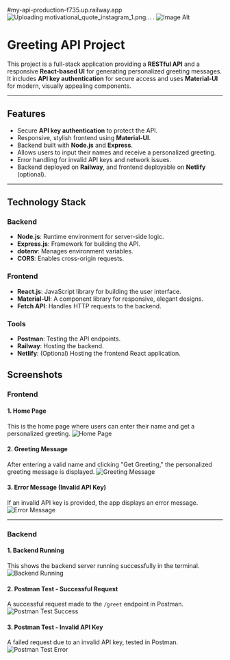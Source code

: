 #my-api-production-f735.up.railway.app
![Uploading motivational_quote_instagram_1.png…]()  .
![Image Alt](image_url)
# Greeting API Project
This project is a full-stack application providing a **RESTful API** and a responsive **React-based UI** for generating personalized greeting messages. It includes **API key authentication** for secure access and uses **Material-UI** for modern, visually appealing components.

---
## Features
- Secure **API key authentication** to protect the API.
- Responsive, stylish frontend using **Material-UI**.
- Backend built with **Node.js** and **Express**.
- Allows users to input their names and receive a personalized greeting.
- Error handling for invalid API keys and network issues.
- Backend deployed on **Railway**, and frontend deployable on **Netlify** (optional).

---

## Technology Stack

### Backend
- **Node.js**: Runtime environment for server-side logic.
- **Express.js**: Framework for building the API.
- **dotenv**: Manages environment variables.
- **CORS**: Enables cross-origin requests.

### Frontend
- **React.js**: JavaScript library for building the user interface.
- **Material-UI**: A component library for responsive, elegant designs.
- **Fetch API**: Handles HTTP requests to the backend.

### Tools
- **Postman**: Testing the API endpoints.
- **Railway**: Hosting the backend.
- **Netlify**: (Optional) Hosting the frontend React application.

## Screenshots

### **Frontend**

#### 1. Home Page
This is the home page where users can enter their name and get a personalized greeting.
![Home Page](./docs/screenshots/home-page.png)

#### 2. Greeting Message
After entering a valid name and clicking "Get Greeting," the personalized greeting message is displayed.
![Greeting Message](./docs/screenshots/greeting-message.png)

#### 3. Error Message (Invalid API Key)
If an invalid API key is provided, the app displays an error message.
![Error Message](./docs/screenshots/error-message.png)

---

### **Backend**

#### 1. Backend Running
This shows the backend server running successfully in the terminal.
![Backend Running](./docs/screenshots/backend-running.png)

#### 2. Postman Test - Successful Request
A successful request made to the `/greet` endpoint in Postman.
![Postman Test Success](./docs/screenshots/postman-success.png)

#### 3. Postman Test - Invalid API Key
A failed request due to an invalid API key, tested in Postman.
![Postman Test Error](./docs/screenshots/postman-error.png)
